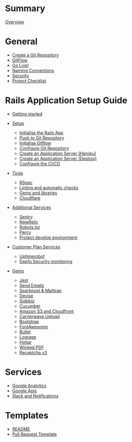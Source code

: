 # Summary

[Overview](README.md)

# General

- [Create a Git Repository](create_git_repository.md)
- [GitFlow](gitflow.md)
- [Go Live!](go_live.md)
- [Naming Conventions](naming_conventions.md)
- [Security](security.md)
- [Project Checklist](checklist.md)

# Rails Application Setup Guide

- [Getting started](ruby_on_rails/README.md)

- [Setup]()
    - [Initialise the Rails App](ruby_on_rails/app_initialisation.md)
    - [Push to Git Repository](ruby_on_rails/first_git_push.md)
    - [Initialise Gitflow](ruby_on_rails/initialise_gitflow.md)
    - [Configure Git Repository](configure_git_repository.md)
    - [Create an Application Server (Heroku)](ruby_on_rails/create_application_server_heroku.md)
    - [Create an Application Server (Deploio)](ruby_on_rails/create_application_server_deploio.md)
    - [Configure the CI/CD](ruby_on_rails/configure_ci.md)
- [Tools]()
    - [RSpec](ruby_on_rails/rspec.md)
    - [Linting and automatic checks](ruby_on_rails/linting_and_automatic_check.md)
    - [Gems and libraries](ruby_on_rails/suggested_libraries.md)
    - [Cloudflare](ruby_on_rails/cloudflare.md)
- [Additional Services]()
    - [Sentry](ruby_on_rails/sentry.md)
    - [NewRelic](ruby_on_rails/newrelic.md)
    - [Robots.txt](ruby_on_rails/robots_txt.md)
    - [Percy](ruby_on_rails/configure_percy.md)
    - [Protect develop environment](ruby_on_rails/environment_protection.md)
- [Customer Plan Services]()
    - [Uptimerobot](ruby_on_rails/uptimerobot.md)
    - [Depfu Security monitoring](ruby_on_rails/depfu.md)

- [Gems]()
    - [Jest](ruby_on_rails/jest.md)
    - [Send Emails](ruby_on_rails/send_emails.md)
    - [Sparkpost & Mailtrap](sparkpost_and_mailtrap.md)
    - [Devise](ruby_on_rails/devise.md)
    - [Sidekiq](ruby_on_rails/sidekiq.md)
    - [Cucumber](ruby_on_rails/cucumber.md)
    - [Amazon S3 and Cloudfront](ruby_on_rails/aws.md)
    - [Carrierwave Upload](ruby_on_rails/carrierwave.md)
    - [Bootstrap](ruby_on_rails/bootstrap.md)
    - [FontAwesome](ruby_on_rails/font_awesome.md)
    - [Bullet](ruby_on_rails/bullet.md)
    - [Lograge](ruby_on_rails/appsignal.md)
    - [Hotjar](ruby_on_rails/hotjar.md)
    - [Wicked PDF](ruby_on_rails/wicked_pdf.md)
    - [Recaptcha v3](ruby_on_rails/recaptcha.md)

# Services

- [Google Analytics](google_analytics.md)
- [Google Apis](google_apis.md)
- [Slack and Notifications](slack_and_notifications.md)


# Templates

- [README](templates/README.md)
- [Pull Request Template](templates/pull_requests_template.md)

